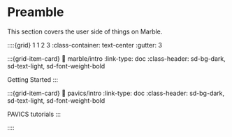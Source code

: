 # Preamble

This section covers the user side of things on Marble.

::::{grid} 1 1 2 3
:class-container: text-center
:gutter: 3

:::{grid-item-card}
:link: marble/intro
:link-type: doc
:class-header: sd-bg-dark, sd-text-light, sd-font-weight-bold

Getting Started
:::

:::{grid-item-card}
:link: pavics/intro
:link-type: doc
:class-header: sd-bg-dark, sd-text-light, sd-font-weight-bold

PAVICS tutorials
:::


::::
